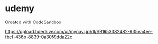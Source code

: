 # udemy
Created with CodeSandbox

https://upload.hdedrive.com/ui/mynavi.jp/dl/SB1653382482-935ea4ee-fbcf-436b-8839-0a3059dda22c
